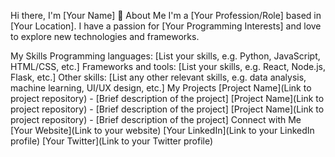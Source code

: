 Hi there, I'm [Your Name] 👋
About Me
I'm a [Your Profession/Role] based in [Your Location]. I have a passion for [Your Programming Interests] and love to explore new technologies and frameworks.

My Skills
Programming languages: [List your skills, e.g. Python, JavaScript, HTML/CSS, etc.]
Frameworks and tools: [List your skills, e.g. React, Node.js, Flask, etc.]
Other skills: [List any other relevant skills, e.g. data analysis, machine learning, UI/UX design, etc.]
My Projects
[Project Name](Link to project repository) - [Brief description of the project]
[Project Name](Link to project repository) - [Brief description of the project]
[Project Name](Link to project repository) - [Brief description of the project]
Connect with Me
[Your Website](Link to your website)
[Your LinkedIn](Link to your LinkedIn profile)
[Your Twitter](Link to your Twitter profile)
